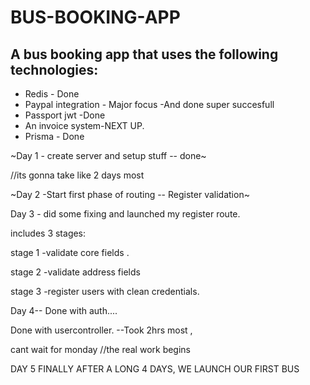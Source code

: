 # BUS-BOOKING-APP

## A bus booking app that uses the following technologies:
* Redis - Done
* Paypal integration - Major focus -And done super succesfull
* Passport jwt -Done
* An invoice system-NEXT UP.
* Prisma - Done

~Day 1 - create server and setup stuff -- done~

//its gonna take like 2 days most

~Day 2 -Start first phase of routing -- Register validation~


Day 3 - did some fixing and launched my register route.

includes 3 stages:


stage 1 -validate core fields .

stage 2 -validate address fields 


stage 3 -register users with clean credentials.


Day 4-- Done with auth....

Done with usercontroller.
--Took 2hrs most ,

cant wait for monday
//the real work begins


DAY 5 
FINALLY AFTER A LONG 4 DAYS, WE LAUNCH OUR FIRST BUS


